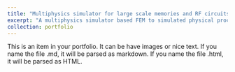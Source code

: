 ```yaml
---
title: "Multiphysics simulator for large scale memories and RF circuits"
excerpt: "A multiphysics simulator based FEM to simulated physical process in memories and RF circuits. Diffusion equation, Poisson equation, thermal conduction equation, and Maxwell equations were solved.<br/><img src='/images/Multiphysics_simulator_1.png'>"
collection: portfolio
---
```


This is an item in your portfolio. It can be have images or nice text. If you name the file .md, it will be parsed as markdown. If you name the file .html, it will be parsed as HTML. 
